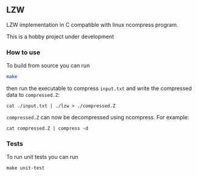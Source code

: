 ## LZW
LZW implementation in C compatible with linux ncompress program.

This is a hobby project under development

### How to use
To build from source you can run
```bash
make
```
then run the executable to compress `input.txt` and write the compressed data to `compressed.Z`:
```
cat ./input.txt | ./lzw > ./compressed.Z
```
`compressed.Z` can now be decompressed using ncompress. For example:
```
cat compressed.Z | compress -d
```

### Tests
To run unit tests you can run
```
make unit-test
```
